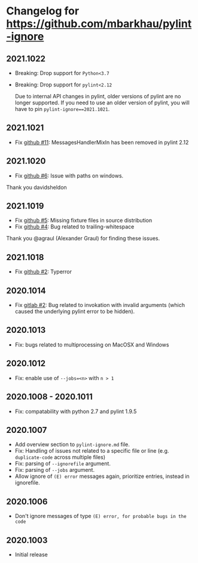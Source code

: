 # Changelog for https://github.com/mbarkhau/pylint-ignore

## 2021.1022

- Breaking: Drop support for `Python<3.7`
- Breaking: Drop support for `pylint<2.12`

  Due to internal API changes in pylint, older versions of pylint
  are no longer supported. If you need to use an older version of
  pylint, you will have to pin `pylint-ignore==2021.1021`.


## 2021.1021

- Fix [github #11][gh_i11]: MessagesHandlerMixIn has been removed in pylint 2.12

[gh_i11]: https://github.com/mbarkhau/pylint-ignore/issues/11


## 2021.1020

- Fix [github #6][gh_i6]: Issue with paths on windows.

[gh_i6]: https://github.com/mbarkhau/pylint-ignore/issues/6

Thank you davidsheldon


## 2021.1019

- Fix [github #5][gh_i5]: Missing fixture files in source distribution
- Fix [github #4][gh_i4]: Bug related to trailing-whitespace

[gh_i5]: https://github.com/mbarkhau/pylint-ignore/issues/5
[gh_i4]: https://github.com/mbarkhau/pylint-ignore/issues/4

Thank you @agraul (Alexander Graul) for finding these issues.


## 2021.1018

- Fix [github #2][gh_i2]: Typerror

[gh_i2]: https://github.com/mbarkhau/pylint-ignore/issues/2


## 2020.1014

- Fix [gitlab #2][gl_i2]: Bug related to invokation with invalid arguments (which caused the underlying pylint error to be hidden).

[gl_i2]: https://gitlab.com/mbarkhau/pylint-ignore/-/issues/2


## 2020.1013

- Fix: bugs related to multiprocessing on MacOSX and Windows


## 2020.1012

- Fix: enable use of `--jobs=<n>` with `n > 1`


## 2020.1008 - 2020.1011

- Fix: compatability with python 2.7 and pylint 1.9.5


## 2020.1007

- Add overview section to `pylint-ignore.md` file.
- Fix: Handling of issues not related to a specific file or line (e.g. `duplicate-code` across multiple files)
- Fix: parsing of `--ignorefile` argument.
- Fix: parsing of `--jobs` argument.
- Allow ignore of `(E) error` messages again, prioritize entries, instead in ignorefile.


## 2020.1006

- Don't ignore messages of type `(E) error, for probable bugs in the code`

## 2020.1003

- Initial release
